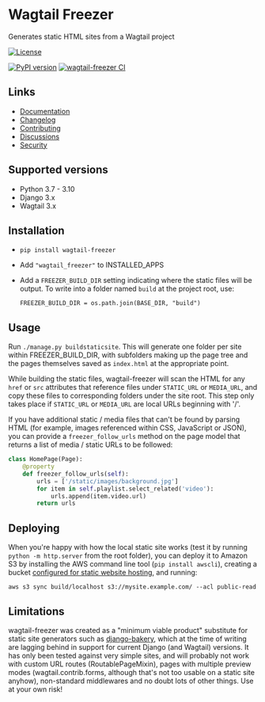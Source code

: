 # Wagtail Freezer

Generates static HTML sites from a Wagtail project


[![License](https://img.shields.io/badge/License-BSD_3--Clause-blue.svg)](https://opensource.org/licenses/BSD-3-Clause)

[![PyPI version](https://badge.fury.io/py/wagtail-freezer.svg)](https://badge.fury.io/py/wagtail-freezer)
[![wagtail-freezer CI](https://github.com/gasman/wagtail-freezer/actions/workflows/test.yml/badge.svg)](https://github.com/gasman/wagtail-freezer/actions/workflows/test.yml)

## Links

- [Documentation](https://github.com/gasman/wagtail-freezer/blob/main/README.md)
- [Changelog](https://github.com/gasman/wagtail-freezer/blob/main/CHANGELOG.md)
- [Contributing](https://github.com/gasman/wagtail-freezer/blob/main/CHANGELOG.md)
- [Discussions](https://github.com/gasman/wagtail-freezer/discussions)
- [Security](https://github.com/gasman/wagtail-freezer/security)

## Supported versions

- Python 3.7 - 3.10
- Django 3.x
- Wagtail 3.x

## Installation

- `pip install wagtail-freezer`
- Add `"wagtail_freezer"` to INSTALLED_APPS
- Add a `FREEZER_BUILD_DIR` setting indicating where the static files will be output. To write into a folder named `build` at the project root, use:

      FREEZER_BUILD_DIR = os.path.join(BASE_DIR, "build")

## Usage

Run `./manage.py buildstaticsite`. This will generate one folder per site within FREEZER_BUILD_DIR, with subfolders making up the page tree and the pages themselves saved as `index.html` at the appropriate point.

While building the static files, wagtail-freezer will scan the HTML for any `href` or `src` attributes that reference files under `STATIC_URL` or `MEDIA_URL`, and copy these files to corresponding folders under the site root. This step only takes place if `STATIC_URL` or `MEDIA_URL` are local URLs beginning with '/'.

If you have additional static / media files that can't be found by parsing HTML (for example, images referenced within CSS, JavaScript or JSON), you can provide a `freezer_follow_urls` method on the page model that returns a list of media / static URLs to be followed:

```python
class HomePage(Page):
    @property
    def freezer_follow_urls(self):
        urls = ['/static/images/background.jpg']
        for item in self.playlist.select_related('video'):
            urls.append(item.video.url)
        return urls
```

## Deploying

When you're happy with how the local static site works (test it by running `python -m http.server` from the root folder), you can deploy it to Amazon S3 by installing the AWS command line tool (`pip install awscli`), creating a bucket [configured for static website hosting](https://docs.aws.amazon.com/AmazonS3/latest/userguide/WebsiteHosting.html), and running:

    aws s3 sync build/localhost s3://mysite.example.com/ --acl public-read


## Limitations

wagtail-freezer was created as a "minimum viable product" substitute for static site generators such as [django-bakery](https://django-bakery.readthedocs.io/), which at the time of writing are lagging behind in support for current Django (and Wagtail) versions. It has only been tested against very simple sites, and will probably not work with custom URL routes (RoutablePageMixin), pages with multiple preview modes (wagtail.contrib.forms, although that's not too usable on a static site anyhow), non-standard middlewares and no doubt lots of other things. Use at your own risk!
